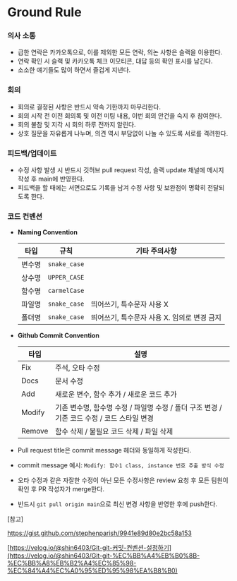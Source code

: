 # Ground Rule

### 의사 소통

- 급한 연락은 카카오톡으로, 이를 제외한 모든 연락, 의논 사항은 슬랙을 이용한다.
- 연락 확인 시 슬랙 및 카카오톡 체크 이모티콘, 대답 등의 확인 표시를 남긴다.
- 소소한 얘기들도 많이 하면서 즐겁게 지낸다.

### 회의

- 회의로 결정된 사항은 반드시 약속 기한까지 마무리한다.
- 회의 시작 전 이전 회의록 및 이전 미팅 내용, 이번 회의 안건을 숙지 후 참여한다.
- 회의 불참 및 지각 시 회의 하루 전까지 알린다.
- 상호 질문을 자유롭게 나누며, 의견 역시 부담없이 나눌 수 있도록 서로를 격려한다.

### 피드백/업데이트

- 수정 사항 발생 시 반드시 깃허브 pull request 작성, 슬랙 update 채널에 메시지 작성 후 main에 반영한다.
- 피드백을 할 때에는 서면으로도 기록을 남겨 수정 사항 및 보완점이 명확히 전달되도록 한다.

### 코드 컨벤션

- **Naming Convention**
    
    
    | **타입** | **규칙** | **기타 주의사항** |
    | --- | --- | --- |
    | 변수명 | `snake_case` |  |
    | 상수명 | `UPPER_CASE` |  |
    | 함수명 | `carmelCase` |  |
    | 파일명 | `snake_case` | 띄어쓰기, 특수문자 사용 X |
    | 폴더명 | `snake_case` | 띄어쓰기, 특수문자 사용 X. 임의로 변경 금지 |
- **Github Commit Convention**
    
    
    | **타입** | **설명** |
    | --- | --- |
    | Fix | 주석, 오타 수정 |
    | Docs | 문서 수정 |
    | Add | 새로운 변수, 함수 추가 / 새로운 코드 추가 |
    | Modify | 기존 변수명, 함수명 수정 / 파일명 수정 / 폴더 구조 변경 / 기존 코드 수정 / 코드 스타일 변경 |
    | Remove | 함수 삭제 / 불필요 코드 삭제 / 파일 삭제 |
- Pull request title은 commit message 헤더와 동일하게 작성한다.
- commit message 예시: `Modify: 함수1 class, instance 번호 추출 방식 수정`
- 오타 수정과 같은 자잘한 수정이 아닌 모든 수정사항은 review 요청 후 모든 팀원이 확인 후 PR 작성자가 merge한다.
- 반드시 `git pull origin main`으로 최신 변경 사항을 반영한 후에 push한다.

[참고]

https://gist.github.com/stephenparish/9941e89d80e2bc58a153

[https://velog.io/@shin6403/Git-git-커밋-컨벤션-설정하기](https://velog.io/@shin6403/Git-git-%EC%BB%A4%EB%B0%8B-%EC%BB%A8%EB%B2%A4%EC%85%98-%EC%84%A4%EC%A0%95%ED%95%98%EA%B8%B0)
